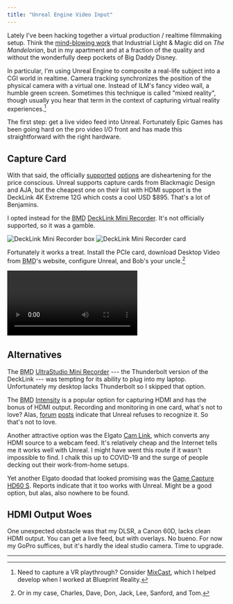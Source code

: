 ```yaml
---
title: "Unreal Engine Video Input"
---
```


Lately I've been hacking together a virtual production / realtime filmmaking setup. Think the [mind-blowing work](https://www.youtube.com/watch?v=gUnxzVOs3rk) that Industrial Light & Magic did on *The Mandelorian*, but in my apartment and at a fraction of the quality and without the wonderfully deep pockets of Big Daddy Disney.

In particular, I'm using Unreal Engine to composite a real-life subject into a CGI world in realtime. Camera tracking synchronizes the position of the physical camera with a virtual one. Instead of ILM's fancy video wall, a humble green screen. Sometimes this technique is called "mixed reality", though usually you hear that term in the context of capturing virtual reality experiences.[^1]

The first step: get a live video feed into Unreal. Fortunately Epic Games has been going hard on the pro video I/O front and has made this straightforward with the right hardware.

## Capture Card

With that said, the officially [supported](https://docs.unrealengine.com/en-US/Engine/ProVideoIO/BlackmagicIOReference/index.html) [options](https://docs.unrealengine.com/en-US/Engine/ProVideoIO/AJAIOReference/index.html) are disheartening for the price conscious.
Unreal supports capture cards from Blackmagic Design and AJA, but the cheapest one on their list with HDMI support is the DeckLink 4K Extreme 12G which costs a cool USD $895. That's a lot of Benjamins.

I opted instead for the <abbr title="Blackmagic Design">BMD</abbr> [DeckLink Mini
Recorder](https://www.blackmagicdesign.com/products/decklink/techspecs/W-DLK-06). It's not officially supported, so it was a gamble.

<img alt="DeckLink Mini Recorder box" srcset="/images/decklink-mini-recorder-box.jpg 1x, /images/decklink-mini-recorder-box@2x.jpg 2x" src="/images/decklink-mini-recorder-box.jpg">

<img alt="DeckLink Mini Recorder card" srcset="/images/decklink-mini-recorder-card.jpg 1x, /images/decklink-mini-recorder-card@2x.jpg 2x" src="/images/decklink-mini-recorder-card.jpg">

Fortunately it works a treat. Install the PCIe card, download Desktop Video from <abbr title="Blackmagic Design">BMD</abbr>'s website, configure Unreal, and Bob's your uncle.[^2]

<video controls src="/videos/unreal-video-input.mp4"></video>

## Alternatives

The <abbr title="Blackmagic Design">BMD</abbr> [UltraStudio Mini Recorder](https://www.blackmagicdesign.com/products/ultrastudio/techspecs/W-DLUS-04) --- the Thunderbolt version of the DeckLink --- was tempting for its ability to plug into my laptop. Unfortunately my desktop lacks Thunderbolt so I skipped that option.

The <abbr title="Blackmagic Design">BMD</abbr> [Intensity](https://www.blackmagicdesign.com/products/intensitypro4k/techspecs/W-INT-05) is a popular option for capturing HDMI and has the bonus of HDMI output. Recording and monitoring in one card, what's not to love? Alas, [forum](https://forums.unrealengine.com/unreal-engine/feedback-for-epic/1655497-hdmi-video-capture-card-support-for-virtual-production) [posts](https://forums.unrealengine.com/community/general-discussion/1646571-video-capture-cards-not-working-supported-help) indicate that Unreal refuses to recognize it. So that's not to love.

Another attractive option was the Elgato [Cam Link](https://www.elgato.com/en/gaming/cam-link-4k), which converts any HDMI source to a webcam feed. It's relatively cheap and the Internet tells me it works well with Unreal. I might have went this route if it wasn't impossible to find. I chalk this up to COVID-19 and the surge of people decking out their work-from-home setups.

Yet another Elgato doodad that looked promising was the [Game Capture HD60
S](https://www.elgato.com/en/gaming/game-capture-hd60-s). Reports indicate that it too works with Unreal. Might be a good option, but alas, also nowhere to be found.

## HDMI Output Woes

One unexpected obstacle was that my DLSR, a Canon 60D, lacks clean HDMI output. You can get a live feed, but with overlays. No bueno. For now my GoPro suffices, but it's hardly the ideal studio camera. Time to upgrade.

---

[^1]: Need to capture a VR playthrough? Consider [MixCast](https://mixcast.me), which I helped develop when I worked at Blueprint Reality.

[^2]: Or in my case, Charles, Dave, Don, Jack, Lee, Sanford, and Tom.
